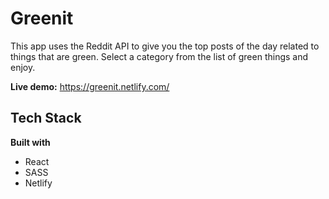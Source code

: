 # Greenit

This app uses the Reddit API to give you the top posts of the day related to things that are green. Select a category from the list of green things and enjoy.

**Live demo:** https://greenit.netlify.com/

## Tech Stack

**Built with**

* React
* SASS
* Netlify

